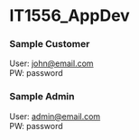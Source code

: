 # IT1556_AppDev
### Sample Customer
User: john@email.com  
PW: password


### Sample Admin
User: admin@email.com  
PW: password
